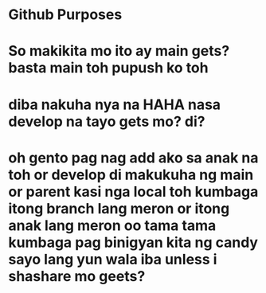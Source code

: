 # Github Purposes
# So makikita mo ito ay main gets? basta main toh pupush ko toh
# diba nakuha nya na HAHA nasa develop na tayo gets mo? di? 
# oh gento pag nag add ako sa anak na toh or develop di makukuha ng main or parent kasi nga local toh kumbaga itong branch lang meron or itong anak lang meron oo tama tama kumbaga pag binigyan kita ng candy sayo lang yun wala iba unless i shashare mo geets?